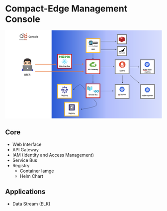 # Compact-Edge Management Console

![architecture-console.png](architecture-console.png)

## Core

- Web Interface
- API Gateway
- IAM (Identity and Access Management)
- Service Bus
- Registry
  - Container Iamge
  - Helm Chart

## Applications

- Data Stream (ELK)
